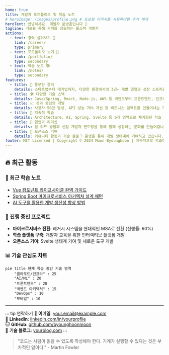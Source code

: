 ```yaml
---
home: true
title: 개발자 포트폴리오 및 학습 노트
# heroImage: /images/profile.png # 프로필 이미지를 사용하려면 주석 해제
heroText: 안녕하세요, 개발자 문병훈입니다 👋
tagline: 기술을 통해 가치를 창출하는 풀스택 개발자
actions:
  - text: 경력 살펴보기 💼
    link: /career/
    type: primary
  - text: 포트폴리오 보기 🚀
    link: /portfolio/
    type: secondary
  - text: 학습 노트 📚
    link: /notes/
    type: secondary
features:
  - title: 🏢 풍부한 경력
    details: 스타트업부터 대기업까지, 다양한 환경에서의 3년+ 개발 경험과 성장 스토리를 소개합니다.
  - title: 🛠️ 다양한 기술 스택
    details: Java/Spring, React, Node.js, AWS 등 백엔드부터 프론트엔드, 인프라까지 폭넓은 기술 경험을 보유하고 있습니다.
  - title: 📈 성과 중심의 개발
    details: 사용자 50만 달성, API 성능 70% 개선 등 비즈니스 임팩트를 만들어내는 개발을 추구합니다.
  - title: 🎯 지속적 학습
    details: Architecture, AI, Spring, Svelte 등 6개 영역으로 체계화된 학습 노트로 꾸준한 성장을 기록합니다.
  - title: 🤝 협업과 리더십
    details: 팀 리드 경험과 신입 개발자 멘토링을 통해 함께 성장하는 문화를 만들어갑니다.
  - title: 🚀 오픈소스 기여
    details: 커뮤니티 활동과 기술 블로그 운영을 통해 개발 생태계에 기여하고 있습니다.
footer: MIT Licensed | Copyright © 2024 Moon Byounghoon | 지속적으로 학습하고 성장하는 개발자
---
```


## 🔥 최근 활동

### 📝 최근 학습 노트
- [Vue 컴포넌트 라이프사이클 완벽 가이드](/notes/vue-component-lifecycle.md)
- [Spring Boot 마이크로서비스 아키텍처 설계 패턴](/notes/spring/)
- [AI 도구를 활용한 개발 생산성 향상 방법](/notes/ai/)

### 🎨 진행 중인 프로젝트
- **마이크로서비스 전환**: 레거시 시스템을 현대적인 MSA로 전환 (진행률: 60%)
- **학습 플랫폼 구축**: 개발자 교육을 위한 인터랙티브 플랫폼 개발
- **오픈소스 기여**: Svelte 생태계 기여 및 새로운 도구 개발

### 📊 기술 관심도 차트

```mermaid
pie title 현재 학습 중인 기술 영역
    "클라우드/인프라" : 25
    "AI/ML" : 20
    "프론트엔드" : 20
    "백엔드 아키텍처" : 15
    "DevOps" : 10
    "모바일" : 10
```

---

::: tip 연락하기
📧 **이메일**: [your.email@example.com](mailto:your.email@example.com)  
💼 **LinkedIn**: [linkedin.com/in/yourprofile](https://linkedin.com/in/yourprofile)  
🐱 **GitHub**: [github.com/byounghoonmoon](https://github.com/byounghoonmoon)  
📝 **기술 블로그**: [yourblog.com](https://yourblog.com)
:::

> "코드는 사람이 읽을 수 있도록 작성해야 한다. 기계가 실행할 수 있다는 것은 부차적인 일이다." - Martin Fowler